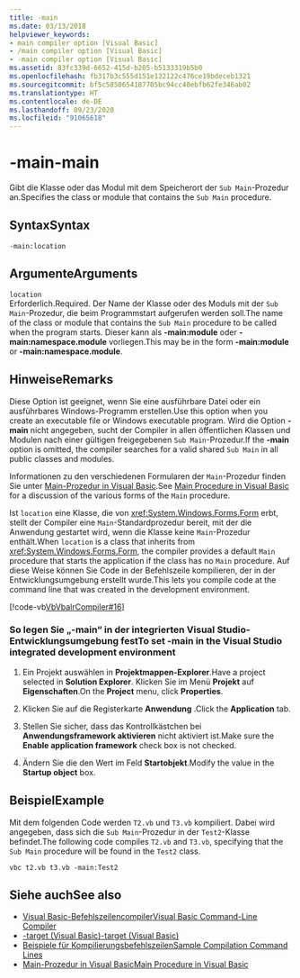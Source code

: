 ```yaml
---
title: -main
ms.date: 03/13/2018
helpviewer_keywords:
- main compiler option [Visual Basic]
- /main compiler option [Visual Basic]
- -main compiler option [Visual Basic]
ms.assetid: 83fc339d-6652-415d-b205-b5133319b5b0
ms.openlocfilehash: fb317b3c555d151e132122c476ce19bdeceb1321
ms.sourcegitcommit: bf5c5850654187705bc94cc40ebfb62fe346ab02
ms.translationtype: HT
ms.contentlocale: de-DE
ms.lasthandoff: 09/23/2020
ms.locfileid: "91065618"
---
```

# <a name="-main"></a><span data-ttu-id="48b1c-102">-main</span><span class="sxs-lookup"><span data-stu-id="48b1c-102">-main</span></span>

<span data-ttu-id="48b1c-103">Gibt die Klasse oder das Modul mit dem Speicherort der `Sub Main`-Prozedur an.</span><span class="sxs-lookup"><span data-stu-id="48b1c-103">Specifies the class or module that contains the `Sub Main` procedure.</span></span>  
  
## <a name="syntax"></a><span data-ttu-id="48b1c-104">Syntax</span><span class="sxs-lookup"><span data-stu-id="48b1c-104">Syntax</span></span>  
  
```console  
-main:location  
```  
  
## <a name="arguments"></a><span data-ttu-id="48b1c-105">Argumente</span><span class="sxs-lookup"><span data-stu-id="48b1c-105">Arguments</span></span>  

 `location`  
 <span data-ttu-id="48b1c-106">Erforderlich.</span><span class="sxs-lookup"><span data-stu-id="48b1c-106">Required.</span></span> <span data-ttu-id="48b1c-107">Der Name der Klasse oder des Moduls mit der `Sub Main`-Prozedur, die beim Programmstart aufgerufen werden soll.</span><span class="sxs-lookup"><span data-stu-id="48b1c-107">The name of the class or module that contains the `Sub Main` procedure to be called when the program starts.</span></span> <span data-ttu-id="48b1c-108">Dieser kann als **-main:module** oder **-main:namespace.module** vorliegen.</span><span class="sxs-lookup"><span data-stu-id="48b1c-108">This may be in the form **-main:module** or **-main:namespace.module**.</span></span>  
  
## <a name="remarks"></a><span data-ttu-id="48b1c-109">Hinweise</span><span class="sxs-lookup"><span data-stu-id="48b1c-109">Remarks</span></span>  

 <span data-ttu-id="48b1c-110">Diese Option ist geeignet, wenn Sie eine ausführbare Datei oder ein ausführbares Windows-Programm erstellen.</span><span class="sxs-lookup"><span data-stu-id="48b1c-110">Use this option when you create an executable file or Windows executable program.</span></span> <span data-ttu-id="48b1c-111">Wird die Option **-main** nicht angegeben, sucht der Compiler in allen öffentlichen Klassen und Modulen nach einer gültigen freigegebenen `Sub Main`-Prozedur.</span><span class="sxs-lookup"><span data-stu-id="48b1c-111">If the **-main** option is omitted, the compiler searches for a valid shared `Sub Main` in all public classes and modules.</span></span>  
  
 <span data-ttu-id="48b1c-112">Informationen zu den verschiedenen Formularen der `Main`-Prozedur finden Sie unter [Main-Prozedur in Visual Basic](../../programming-guide/program-structure/main-procedure.md).</span><span class="sxs-lookup"><span data-stu-id="48b1c-112">See [Main Procedure in Visual Basic](../../programming-guide/program-structure/main-procedure.md) for a discussion of the various forms of the `Main` procedure.</span></span>  
  
 <span data-ttu-id="48b1c-113">Ist `location` eine Klasse, die von <xref:System.Windows.Forms.Form> erbt, stellt der Compiler eine `Main`-Standardprozedur bereit, mit der die Anwendung gestartet wird, wenn die Klasse keine `Main`-Prozedur enthält.</span><span class="sxs-lookup"><span data-stu-id="48b1c-113">When `location` is a class that inherits from <xref:System.Windows.Forms.Form>, the compiler provides a default `Main` procedure that starts the application if the class has no `Main` procedure.</span></span> <span data-ttu-id="48b1c-114">Auf diese Weise können Sie Code in der Befehlszeile kompilieren, der in der Entwicklungsumgebung erstellt wurde.</span><span class="sxs-lookup"><span data-stu-id="48b1c-114">This lets you compile code at the command line that was created in the development environment.</span></span>  
  
 [!code-vb[VbVbalrCompiler#16](~/samples/snippets/visualbasic/VS_Snippets_VBCSharp/VbVbalrCompiler/VB/Class1.vb#16)]  
  
### <a name="to-set--main-in-the-visual-studio-integrated-development-environment"></a><span data-ttu-id="48b1c-115">So legen Sie „-main“ in der integrierten Visual Studio-Entwicklungsumgebung fest</span><span class="sxs-lookup"><span data-stu-id="48b1c-115">To set -main in the Visual Studio integrated development environment</span></span>  
  
1. <span data-ttu-id="48b1c-116">Ein Projekt auswählen in **Projektmappen-Explorer**.</span><span class="sxs-lookup"><span data-stu-id="48b1c-116">Have a project selected in **Solution Explorer**.</span></span> <span data-ttu-id="48b1c-117">Klicken Sie im Menü **Projekt** auf **Eigenschaften**.</span><span class="sxs-lookup"><span data-stu-id="48b1c-117">On the **Project** menu, click **Properties**.</span></span>  
  
2. <span data-ttu-id="48b1c-118">Klicken Sie auf die Registerkarte **Anwendung** .</span><span class="sxs-lookup"><span data-stu-id="48b1c-118">Click the **Application** tab.</span></span>  
  
3. <span data-ttu-id="48b1c-119">Stellen Sie sicher, dass das Kontrollkästchen bei **Anwendungsframework aktivieren** nicht aktiviert ist.</span><span class="sxs-lookup"><span data-stu-id="48b1c-119">Make sure the **Enable application framework** check box is not checked.</span></span>  
  
4. <span data-ttu-id="48b1c-120">Ändern Sie die den Wert im Feld **Startobjekt**.</span><span class="sxs-lookup"><span data-stu-id="48b1c-120">Modify the value in the **Startup object** box.</span></span>  
  
## <a name="example"></a><span data-ttu-id="48b1c-121">Beispiel</span><span class="sxs-lookup"><span data-stu-id="48b1c-121">Example</span></span>  

 <span data-ttu-id="48b1c-122">Mit dem folgenden Code werden `T2.vb` und `T3.vb` kompiliert. Dabei wird angegeben, dass sich die `Sub Main`-Prozedur in der `Test2`-Klasse befindet.</span><span class="sxs-lookup"><span data-stu-id="48b1c-122">The following code compiles `T2.vb` and `T3.vb`, specifying that the `Sub Main` procedure will be found in the `Test2` class.</span></span>  
  
```console
vbc t2.vb t3.vb -main:Test2  
```  
  
## <a name="see-also"></a><span data-ttu-id="48b1c-123">Siehe auch</span><span class="sxs-lookup"><span data-stu-id="48b1c-123">See also</span></span>

- [<span data-ttu-id="48b1c-124">Visual Basic-Befehlszeilencompiler</span><span class="sxs-lookup"><span data-stu-id="48b1c-124">Visual Basic Command-Line Compiler</span></span>](index.md)
- [<span data-ttu-id="48b1c-125">-target (Visual Basic)</span><span class="sxs-lookup"><span data-stu-id="48b1c-125">-target (Visual Basic)</span></span>](target.md)
- [<span data-ttu-id="48b1c-126">Beispiele für Kompilierungsbefehlszeilen</span><span class="sxs-lookup"><span data-stu-id="48b1c-126">Sample Compilation Command Lines</span></span>](sample-compilation-command-lines.md)
- [<span data-ttu-id="48b1c-127">Main-Prozedur in Visual Basic</span><span class="sxs-lookup"><span data-stu-id="48b1c-127">Main Procedure in Visual Basic</span></span>](../../programming-guide/program-structure/main-procedure.md)
